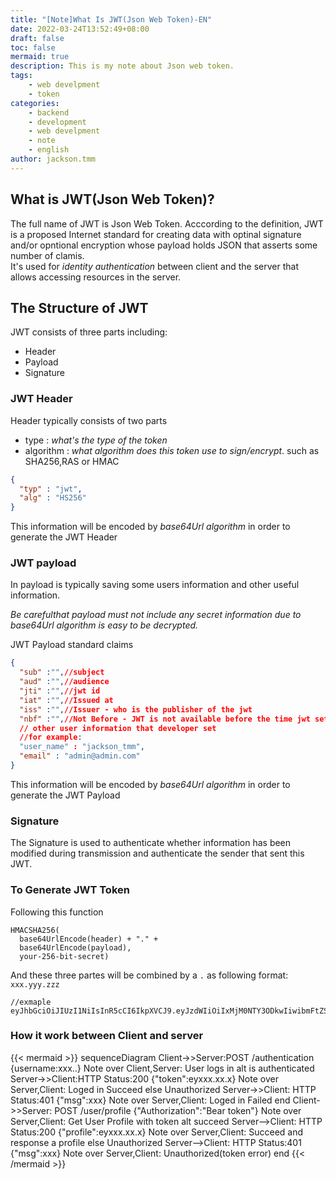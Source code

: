 ```yaml
---
title: "[Note]What Is JWT(Json Web Token)-EN"
date: 2022-03-24T13:52:49+08:00
draft: false
toc: false
mermaid: true
description: This is my note about Json web token.
tags: 
    - web develpment
    - token
categories: 
    - backend
    - development
    - web develpment
    - note
    - english
author: jackson.tmm
---
```


## What is JWT(Json Web Token)?
The full name of JWT is Json Web Token. Acccording to the definition, JWT is a proposed Internet standard for creating data with optinal signature and/or opntional encryption whose payload holds JSON that asserts some number of clamis.  
It's used for *identity authentication* between client and the server that allows accessing resources in the server.

## The Structure of JWT
JWT consists of three parts including:
* Header
* Payload
* Signature

### JWT Header
Header typically consists of two parts
* type : *what's the type of the token*
* algorithm : *what algorithm  does this token use to sign/encrypt*. such as SHA256,RAS or HMAC
```json
{
  "typ" : "jwt",
  "alg" : "HS256"
}
```
This information will be encoded by *base64Url algorithm* in order to generate the JWT Header

### JWT payload 
In payload  is typically  saving some users information and other useful information.  

*Be carefulthat payload must not include any secret information due to base64Url algorithm is easy to be decrypted.*

JWT Payload standard claims 
```json
{
  "sub" :"",//subject
  "aud" :"",//audience
  "jti" :"",//jwt id
  "iat" :"",//Issued at
  "iss" :"",//Issuer - who is the publisher of the jwt
  "nbf" :"",//Not Before - JWT is not available before the time jwt set.
  // other user information that developer set
  //for example:
  "user_name" : "jackson_tmm",
  "email" : "admin@admin.com"
}
```
This information will be encoded by *base64Url algorithm* in order to generate the JWT Payload

### Signature
The Signature is used to authenticate whether information has been modified during transmission and authenticate the sender that sent this JWT.

### To Generate JWT Token
Following this function
```
HMACSHA256(
  base64UrlEncode(header) + "." +
  base64UrlEncode(payload),
  your-256-bit-secret)
```
And these three partes will be combined by a `.` as following format: `xxx.yyy.zzz`
```
//exmaple
eyJhbGciOiJIUzI1NiIsInR5cCI6IkpXVCJ9.eyJzdWIiOiIxMjM0NTY3ODkwIiwibmFtZSI6IkpvaG4gRG9lIiwiaWF0IjoxNTE2MjM5MDIyfQ.cThIIoDvwdueQB468K5xDc5633seEFoqwxjF_xSJyQQ
```

### How it work between Client and server
{{< mermaid >}}
sequenceDiagram
    Client->>Server:POST /authentication {username:xxx..}
    Note over Client,Server: User logs in
    alt is authenticated
    Server->>Client:HTTP Status:200 {"token":eyxxx.xx.x}
    Note over Server,Client: Loged in Succeed
    else Unauthorized
    Server->>Client: HTTP Status:401 {"msg":xxx}
    Note over Server,Client: Loged in Failed
    end
    Client->>Server: POST /user/profile {"Authorization":"Bear token"} 
    Note over Server,Client: Get User Profile with token
    alt succeed
    Server-->Client: HTTP Status:200 {"profile":eyxxx.xx.x}
    Note over Server,Client: Succeed and response a profile
    else Unauthorized
    Server-->Client: HTTP Status:401 {"msg":xxx}
	Note over Server,Client: Unauthorized(token error)
    end
{{< /mermaid >}}
